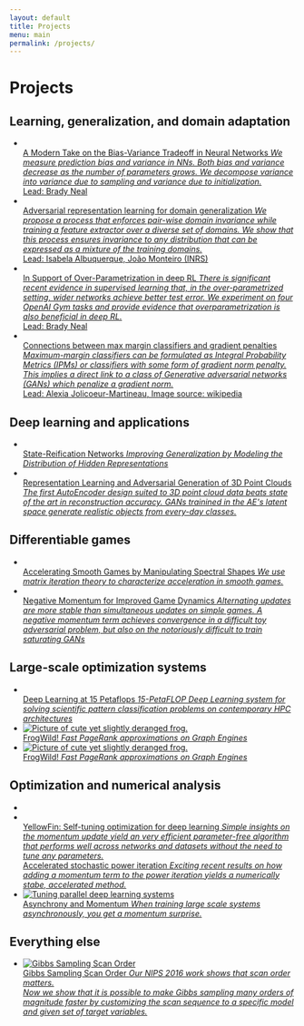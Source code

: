 ```yaml
---
layout: default
title: Projects
menu: main
permalink: /projects/
---
```


Projects
=========

Learning, generalization, and domain adaptation
------------------
<div id ="imagelist">
<ul>
      <li>
      <a href="https://www.bradyneal.com/bias-variance-tradeoff-textbooks-update" target="_blank">
      <img src="{{ site.baseurl }}/images/project-bias-variance.png" alt="" title="A Modern Take on the Bias-Variance Tradeoff in Neural Networks">
      <div>
        A Modern Take on the Bias-Variance Tradeoff in Neural Networks
        <em>
	We measure prediction bias and variance in NNs.
	Both bias and variance decrease as the number of parameters
	grows. We decompose variance into
	variance due to sampling and variance due to initialization.
	</em>
	<br>
	Lead: Brady Neal
      </div></a>
      </li> 
      <li>
      <a href="https://arxiv.org/abs/1911.00804"  target="_blank">
      <img src="{{ site.baseurl }}/images/project-adversarial-domain-generalization.png" alt="" title="Adversarial target-invariant representation learning for domain generalization">
      <div>
	Adversarial representation learning for domain generalization
        <em>
	We propose a process that enforces pair-wise domain invariance while training a feature extractor over a diverse set of domains.
	We show that this process ensures invariance to any distribution that can be expressed as a mixture of the training domains.
	</em>
	<br>
	Lead: Isabela Albuquerque, João Monteiro (INRS)
      </div></a>
      </li> 
      <li>
      <a href="https://openreview.net/forum?id=SkeMPEH32N"  target="_blank">
      <img src="{{ site.baseurl }}/images/project-overparametrization-rl.png" alt="" title="In Support of Over-Parametrization in deep RL">
      <div>
	In Support of Over-Parametrization in deep RL
        <em>
	 There is significant recent evidence in supervised learning that, in the over-parametrized setting, wider networks achieve better test error.
	 We experiment on four OpenAI Gym tasks and provide evidence that overparametrization is also beneficial in deep RL.
	</em>
	<br>
	Lead: Brady Neal
      </div></a>
      </li> 
      <li>
      <a href="https://openreview.net/forum?id=SkeMPEH32N"  target="_blank">
      <img src="{{ site.baseurl }}/images/project-mmc-gp.png" alt="" title="Connections between max margin classifiers and gradient penalty">
      <div>
	Connections between max margin classifiers and gradient penalties
        <em>
	 Maximum-margin classifiers can be formulated as Integral Probability Metrics (IPMs) or classifiers with some form of gradient norm penalty.
	 This implies a direct link to a class of Generative adversarial networks (GANs) which penalize a gradient norm.
	</em>
	<br>
	Lead: Alexia Jolicoeur-Martineau, 
	Image source: wikipedia
      </div></a>
      </li> 

</ul>
</div>


Deep learning and applications
------------------

<div id ="imagelist">
<ul>
      <li>
      <a href="https://facebook.com/icml.imls/videos/live-from-icml-2019-in-long-beach-this-session-on-deep-generative-models-include/1269891676506524/"  target="_blank">
      <img src="{{ site.baseurl }}/images/project-state-reification.png" alt="" title="State-Reification Networks">
      <div>
	     State-Reification Networks
        <em>
	     Improving Generalization
	by Modeling the Distribution of Hidden Representations
	</em>
      </div></a>
      </li> 
      <li>
      <a href="https://arxiv.org/abs/1707.02392"  target="_blank">
      <img src="{{ site.baseurl }}/images/shape-analogies.png" alt="" title="Representation and generation">
      <div>
	Representation Learning and Adversarial Generation of 3D Point Clouds
        <em>The first AutoEncoder design suited to 3D point cloud data beats state of the art in reconstruction accuracy. 
		GANs trainined in the AE's latent space generate realistic objects from every-day classes.
		</em>
      </div></a>
      </li> 
</ul>
</div>

Differentiable games
----- 

<div id="imagelist">
    <ul>
      <li>
      <a href="https://arxiv.org/abs/2001.00602"  target="_blank">
      <img src="{{ site.baseurl }}/images/project-games-spectral-shapes.png" alt="" title="Negative Momentum for Improved Game Dynamics">
      <div>
	Accelerating Smooth Games by Manipulating Spectral Shapes
        <em>
	We use matrix iteration theory to characterize acceleration in smooth games.
	<!--We define the spectral shape of a family of games as the set containing all eigenvalues of the Jacobians of standard gradient dynamics in the family.
	Shapes restricted to the real line represent well-understood classes of problems, like minimization.
	Shapes spanning the complex plane capture the added numerical challenges in solving smooth games.
	-->
	</em>
      </div></a>
      </li> 
      <li>
      <a href="https://arxiv.org/pdf/2001.00602.pdf"  target="_blank">
      <img src="{{ site.baseurl }}/images/project-negative-momentum.png" alt="" title="Negative Momentum for Improved Game Dynamics">
      <div>
        Negative Momentum for Improved Game Dynamics
        <em>
	Alternating updates are more stable than
	simultaneous updates on simple games.
	A negative momentum
	term achieves convergence in a difficult toy adversarial problem, but also on the notoriously
	difficult to train saturating GANs
	</em>
      </div></a>
      </li> 
    </ul>
</div>

Large-scale optimization systems
----- 
<div id="imagelist">
    <ul>
      <li>
      <a href="https://arxiv.org/pdf/1708.05256.pdf"  target="_blank">
      <img src="{{ site.baseurl }}/images/project-15pf.png" alt="" title="Deep Learning at 15 Petaflops">
      <div>
        Deep Learning at 15 Petaflops
        <em>15-PetaFLOP Deep Learning system for solving scientific pattern classification problems on contemporary HPC architectures</em>
      </div></a>
      </li> 
      <li>
      <a href="{{ site.baseurl}}/frogwild/">
      <img src="{{ site.baseurl }}/images/frog.png" alt="Picture of cute yet slightly deranged frog." title="Ribbit!">
      <div>
        FrogWild!
        <em>Fast PageRank approximations on Graph Engines</em>
      </div></a>
      </li> 
      <li>
      <a href="{{ site.baseurl}}/frogwild/">
      <img src="{{ site.baseurl }}/images/frog.png" alt="Picture of cute yet slightly deranged frog." title="Ribbit!">
      <div>
        FrogWild!
        <em>Fast PageRank approximations on Graph Engines</em>
      </div></a>
      </li> 
    </ul>
</div>


Optimization and numerical analysis
-----
<div id="imagelist">
    <ul>
      <li>
      <li>
      <a href="http://dawn.cs.stanford.edu/2017/07/05/yellowfin/"  target="_blank">
      <img src="{{ site.baseurl }}/images/Yellowfin.png" alt="" title="Self-tuning!">
      <div>
	YellowFin: Self-tuning optimization for deep learning
        <em>Simple insights on the momentum update yield an very efficient parameter-free algorithm that performs well across networks and datasets without the need to tune any parameters.</em>
      </div></a>
      </li> 
      <a href="https://arxiv.org/abs/1707.02670" target="_blank">
      <img src="{{ site.baseurl }}/images/pca.png" alt="" title="Accelerated power iteration">
      <div>
	Accelerated stochastic power iteration
        <em>Exciting recent results on how adding a momentum term to the power iteration yields a numerically stabe, accelerated method.</em>
      </div></a>
      </li> 
      <li>
      <a href="{{ site.baseurl}}/asynchrony/" target="_blank">
      <img src="{{ site.baseurl }}/images/theory-prediction.png" alt="Tuning parallel deep learning systems" title="Optimal momentum values for different levels of parallelization">
      <div>
	 Asynchrony and Momentum
        <em>When training large scale systems asynchronously, you get a momentum surprise.</em>
      </div></a>
      </li>
    </ul>
</div>


Everything else
----- 

<div id="imagelist">
    <ul>
      <li>
      <a href="https://arxiv.org/pdf/1707.05807.pdf" target="_blank">
      <img src="{{ site.baseurl }}/images/graph.png" alt="Gibbs Sampling Scan Order" title="[redacted]">
      <div>
	Gibbs Sampling Scan Order
	<em>Our NIPS 2016 work shows that scan order matters.<br>
	Now we show that it is possible to make Gibbs sampling many orders of magnitude faster by customizing the scan sequence to a specific model and given set of target variables.</em>
      </div></a>
      </li> 
</ul>
</div>




